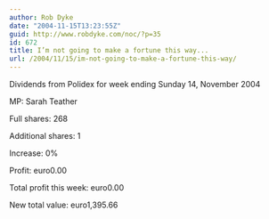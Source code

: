 ```yaml
---
author: Rob Dyke
date: "2004-11-15T13:23:55Z"
guid: http://www.robdyke.com/noc/?p=35
id: 672
title: I’m not going to make a fortune this way...
url: /2004/11/15/im-not-going-to-make-a-fortune-this-way/
---
```

Dividends from Polidex for week ending Sunday 14, November 2004

MP: Sarah Teather
  
Full shares: 268
  
Additional shares: 1
  
Increase: 0%
  
Profit: euro0.00

Total profit this week: euro0.00
  
New total value: euro1,395.66